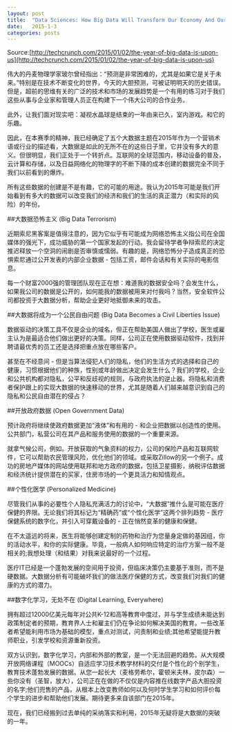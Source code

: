 ```yaml
---
layout: post
title:  "Data Sciences: How Big Data Will Transform Our Economy And Our Lives In 2015"
date:   2015-1-3
categories: posts
---
```


Source:[http://techcrunch.com/2015/01/02/the-year-of-big-data-is-upon-us](http://techcrunch.com/2015/01/02/the-year-of-big-data-is-upon-us)


伟大的丹麦物理学家玻尔曾经指出：“预测是非常困难的，尤其是如果它是关于未来。”特别是在技术不断变化的世界，今天的大胆预测，可被证明明天的历史错误。但是，超前的思维有关的广泛的技术和市场的发展趋势是一个有用的练习对于我们这些从事与企业家和管理人员正在构建下一个伟大公司的合作业务。

此外，让我们面对现实吧：凝视水晶球是结束的一年由来已久，室内游戏。和它的乐趣。

因此，在本赛季的精神，我已经确定了五个大数据主题在2015年作为一个营销术语或行业的描述看，大数据是如此的无所不在的这些日子里，它并没有多大的意义。但很明显，我们正处于一个转折点。互联网的全球范围内，移动设备的普及，云计算和存储，以及日益网络化的物理字的不断下降的成本创建的数据完全不同于我们以前看到的爆炸。

所有这些数据的创建是不是有趣，它的可能的用途。我认为2015年可能是我们开始看到有多大的数据可以改变我们的经济和我们的生活的真正潜力（和实际的风险）的年份。

##大数据恐怖主义 (Big Data Terrorism)

近期索尼黑客案是值得注意的，因为它似乎有可能成为网络恐怖主义指公司在全国媒体的强光下，成功威胁的第一个国家发起的行动。我会留待学者争辩索尼的决定推迟释放一个空洞的闹剧是否审慎或懦弱。有趣的是，网络恐怖分子造成真正的恐惧索尼通过公开发表的内部企业数据 - 包括工资，邮件会话和有关实际的电影信息。

每一个财富2000强的管理团队现在正在想：难道我的数据安全吗？会发生什么，如果我公司的数据是公开的，如何能我的数据被用来对付我吗？当然，安全软件公司都投资于大数据分析，帮助企业更好地抵御未来的攻击。

##大数据将成为一个公民自由问题 (Big Data Becomes a Civil Liberties Issue)

数据驱动的决策工具不仅是企业的域名，但正在帮助美国人做出了学校，医生或雇主认为是最适合他们做出更好的决策。同样，公司正在使用数据驱动软件，找到并聘请最优秀的员工还是选择把重点放在哪些客户。

甚至在不经意间 - 但是当算法侵犯人们的隐私，他们的生活方式的选择和自己的健康，习惯根据他们的种族，性别或年龄做出决定会发生什么？我们的学校，企业和公共机构都对隐私，公平和反歧视的规则，与政府执法的逆止器。将隐私和消费者保护跟上的实现大数据的快速移动的世界，尤其是随着人们越来越意识到自己的隐私和公民自由潜在的侵占？

##开放政府数据 (Open Government Data)

预计政府将继续使政府数据更加“液体”和有用的 - 和企业把数据以创造性的使用。公共部门，私营公司在其产品和服务使用的数据的一个重要来源。

就拿气候公司，例如。开放获取的气象资料的权力，公司的保险产品和互联网软件，它可以帮助农民管理风险，优化他们的领域。或采取Zillow的另一个例子。成功的房地产媒体的网站使用联邦和地方政府的数据，包括卫星摄影，纳税评估数据和经济统计提供潜在的买家，住房市场的一个更具活力和知情观点。

##个性化医学 (Personalized Medicine)

尽管我们从事的必要性个人隐私充满活力的讨论中，“大数据”推什么是可能在医疗保健的界限。无论我们将其标记为“精确药”或“个性化医学”这两个排列趋势 - 医疗保健系统的数字化，并引入可穿戴设备的 - 正在悄然变革的健康和保健。

在不太遥远的将来，医生将能够创建定制的药物和治疗为您量身定做的基因组，你的活动水平，和你的实际健康。毕竟，一般病人如何响应特定的治疗方案一般不是相关的;我想处理（和结果）对我来说最好的一个过程。

医疗IT已经是一个蓬勃发展的空间用于投资，但临床决策仍主要基于准则，而不是硬数据。大数据分析有可能破坏我们的做法医疗保健的方式，改变我们对我们的健康的方式的潜力。

##数字化学习，无处不在 (Digital Learning, Everywhere)

拥有超过12000亿美元每年对公共K-12和高等教育中度过，并与学生成绩未能达到政策制定者的预期，教育界人士和雇主们仍在争论如何解决美国的教育。一些改革者希望能利用市场为基础的模型，重点对测试，问责制和业绩;其他希望能提升教师职业，引发学校和资源重新投资。

双方认识到，数字化学习，内部和外部的教室，是一个无法回避的趋势。从大规模开放网络课程（MOOCs）自适应学习技术教学材料的交付是个性化的个别学生，教育技术蓬勃发展的数据。从您一起长大（麦格劳希尔，霍顿米夫林，皮尔森）一些你没有（圣智，放大），公司正在在做的不仅仅是内容推在线数字产品大胆投资的名字;他们兜售的产品，从根本上改变教师如何以及何时学生学习和如何评价每个学生的进步和帮助他们发展。期待更多来自该部门在2015年。

现在，我们已经搬到过去单纯的采纳落实和利用，2015年无疑将是大数据的突破的一年。
